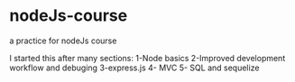 # nodeJs-course
a practice for nodeJs course

I started this after many sections:
1-Node basics
2-Improved development workflow and debuging
3-express.js
4- MVC
5- SQL and sequelize
